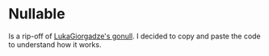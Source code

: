 # Nullable

Is a rip-off of [LukaGiorgadze's gonull](https://github.com/LukaGiorgadze/gonull). I decided to copy
and paste the code to understand how it works.
